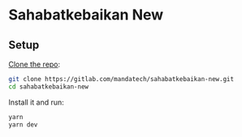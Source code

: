 # Sahabatkebaikan New

## Setup

[Clone the repo](https://gitlab.com/mandatech/sahabatkebaikan-new):

```sh
git clone https://gitlab.com/mandatech/sahabatkebaikan-new.git
cd sahabatkebaikan-new
```

Install it and run:

```sh
yarn
yarn dev
```
